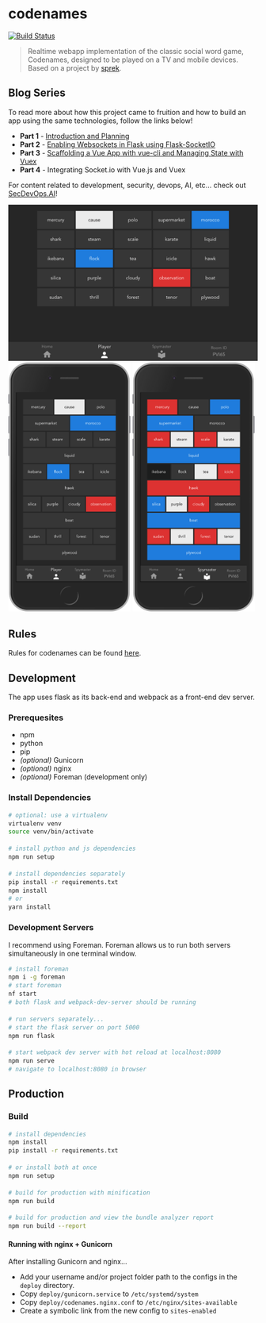 # codenames

[![Build Status](https://travis-ci.org/joshporter1/codenames.svg?branch=master)](https://travis-ci.org/joshporter1/codenames)

> Realtime webapp implementation of the classic social word game, Codenames, designed to be played on a TV and mobile devices. Based on a project by [sprek](https://github.com/sprek).

## Blog Series

To read more about how this project came to fruition and how to build an app using the same technologies, follow the links below!

* __Part 1__ - [Introduction and Planning](https://secdevops.ai/weekend-project-part-1-creating-a-real-time-web-based-application-using-flask-vue-and-socket-b71c73f37df7)
* __Part 2__ - [Enabling Websockets in Flask using Flask-SocketIO](https://secdevops.ai/weekend-project-part-2-turning-flask-into-a-real-time-websocket-server-using-flask-socketio-ab6b45f1d896)
* __Part 3__ - [Scaffolding a Vue App with vue-cli and Managing State with Vuex](https://secdevops.ai/weekend-project-part-3-centralizing-state-management-with-vuex-5f4387ebc144)
* __Part 4__ - Integrating Socket.io with Vue.js and Vuex

For content related to development, security, devops, AI, etc... check out [SecDevOps.AI](https://secdevops.ai)!

<p>
  <img src="screenshots/player-full.png" alt="Large Player View">
  <img src="screenshots/player-mobile.png" alt="Player - mobile" width="49%">
  <img src="screenshots/spymaster-mobile.png" alt="Spymaster - mobile" width="49%">
</p>

## Rules

Rules for codenames can be found [here](https://en.wikipedia.org/wiki/Codenames_(board_game)#Rules).

## Development

The app uses flask as its back-end and webpack as a front-end dev server.

### Prerequesites

* npm
* python
* pip
* _(optional)_ Gunicorn
* _(optional)_ nginx
* _(optional)_ Foreman (development only)

### Install Dependencies
```bash
# optional: use a virtualenv
virtualenv venv
source venv/bin/activate

# install python and js dependencies
npm run setup

# install dependencies separately
pip install -r requirements.txt
npm install
# or
yarn install
```

### Development Servers

I recommend using Foreman. Foreman allows us to run both servers simultaneously in one terminal window.

```bash
# install foreman
npm i -g foreman
# start foreman
nf start
# both flask and webpack-dev-server should be running

# run servers separately...
# start the flask server on port 5000
npm run flask

# start webpack dev server with hot reload at localhost:8080
npm run serve
# navigate to localhost:8080 in browser
```

## Production

### Build

``` bash
# install dependencies
npm install
pip install -r requirements.txt

# or install both at once
npm run setup

# build for production with minification
npm run build

# build for production and view the bundle analyzer report
npm run build --report
```

#### Running with nginx + Gunicorn

After installing Gunicorn and nginx...

* Add your username and/or project folder path to the configs in the `deploy` directory.
* Copy `deploy/gunicorn.service` to `/etc/systemd/system`
* Copy `deploy/codenames.nginx.conf` to `/etc/nginx/sites-available`
* Create a symbolic link from the new config to `sites-enabled`
